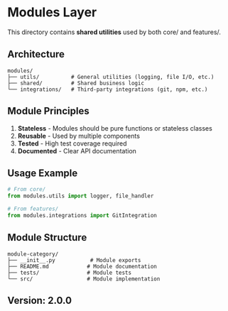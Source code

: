 # Modules Layer

This directory contains **shared utilities** used by both core/ and features/.

## Architecture

```
modules/
├── utils/          # General utilities (logging, file I/O, etc.)
├── shared/         # Shared business logic
└── integrations/   # Third-party integrations (git, npm, etc.)
```

## Module Principles

1. **Stateless** - Modules should be pure functions or stateless classes
2. **Reusable** - Used by multiple components
3. **Tested** - High test coverage required
4. **Documented** - Clear API documentation

## Usage Example

```python
# From core/
from modules.utils import logger, file_handler

# From features/
from modules.integrations import GitIntegration
```

## Module Structure

```
module-category/
├── __init__.py           # Module exports
├── README.md            # Module documentation
├── tests/               # Module tests
└── src/                 # Module implementation
```

## Version: 2.0.0
